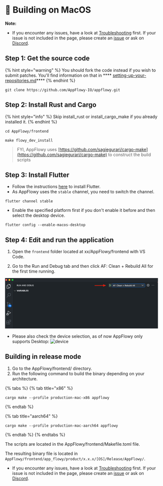 # 🍎 Building on MacOS

**Note:**

* If you encounter any issues, have a look at [Troubleshooting](https://github.com/AppFlowy-IO/appflowy/wiki/Troubleshooting) first. If your issue is not included in the page, please create an [issue](https://github.com/AppFlowy-IO/appflowy/issues/new/choose) or ask on [Discord](https://discord.gg/9Q2xaN37tV).

## **Step 1: Get the source code**

{% hint style="warning" %}
You should fork the code instead if you wish to submit patches. You'll find information on that in \*\*\*\* [setting-up-your-repositories.md](../submitting-code/setting-up-your-repositories.md "mention")\*\*\*\*
{% endhint %}

```shell
git clone https://github.com/AppFlowy-IO/appflowy.git
```

## **Step 2: Install Rust and Cargo**

{% hint style="info" %}
Skip install\_rust or install\_cargo\_make if you already installed it.
{% endhint %}

```shell
cd AppFlowy/frontend
```

```shell
make flowy_dev_install
```

> FYI, AppFlowy uses [https://github.com/sagiegurari/cargo-make](https://github.com/sagiegurari/cargo-make) to construct the build scripts

## **Step 3: Install Flutter**

* Follow the instructions [here](https://flutter.dev/docs/get-started/install) to install Flutter.
* As AppFlowy uses the `stable` channel, you need to switch the channel.

```shell
flutter channel stable
```

* Enable the specified platform first if you don't enable it before and then select the desktop device.

```shell
flutter config --enable-macos-desktop
```

## **Step 4: Edit and run the application**

1. Open the `frontend` folder located at xx/AppFlowy/frontend with VS Code.

2. Go to the Run and Debug tab and then click AF: Clean + Rebuild All for the first time running.

![img.png](../../../../.gitbook/assets/launch_appflowy.png)

* Please also check the device selection, as of now AppFlowy only supports Desktop: ![device](https://user-images.githubusercontent.com/86001920/144546864-cebbf0c0-4eef-424e-93c7-e1e6b3a59669.png)

## Building in release mode

1. Go to the AppFlowy/frontend/ directory.
2. Run the following command to build the binary depending on your architecture.

{% tabs %}
{% tab title="x86" %}
```shell
cargo make --profile production-mac-x86 appflowy
```
{% endtab %}

{% tab title="aarch64" %}
```shell
cargo make --profile production-mac-aarch64 appflowy
```
{% endtab %}
{% endtabs %}

The scripts are located in the AppFlowy/frontend/Makefile.toml file.

The resulting binary file is located in `AppFlowy/frontend/app_flowy/product/x.x.x/[OS]/Release/AppFlowy/`.

* If you encounter any issues, have a look at [Troubleshooting](https://github.com/AppFlowy-IO/appflowy/wiki/Troubleshooting) first. If your issue is not included in the page, please create an [issue](https://github.com/AppFlowy-IO/appflowy/issues/new/choose) or ask on [Discord](https://discord.gg/9Q2xaN37tV).

